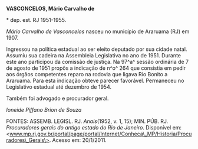 **VASCONCELOS, Mário Carvalho de**

\* dep. est. RJ 1951-1955.

*Mário Carvalho de Vasconcelos* nasceu no município de Araruama (RJ) em
1907.

Ingressou na política estadual ao ser eleito deputado por sua cidade
natal. Assumiu sua cadeira na Assembleia Legislativa no ano de 1951.
Durante este ano participou da comissão de justiça. Na 97^a^ sessão
ordinária de 7 de agosto de 1951 propôs a indicação de n^o^ 264 que
consistia em pedir aos órgãos competentes reparo na rodovia que ligava
Rio Bonito a Araruama. Para esta indicação obteve parecer favorável.
Permaneceu no Legislativo estadual até dezembro de 1954.

Também foi advogado e procurador geral.

*Ioneide Piffano Brion de Souza*

FONTES: ASSEMB. LEGISL. RJ. *Anais*(1952, v. 1, 15); MIN. PÚB. RJ.
*Procuradores gerais do antigo estado do Rio de Janeiro*. Disponível em:
\<www.mp.rj.gov.br/portal/page/portal/Internet/Conheca\_MP/Historia/Procuradores\_Gerais\>.
Acesso em: 20/1/2011.
